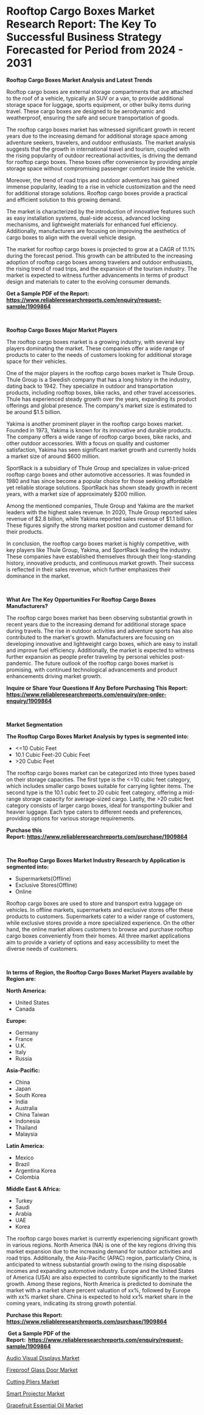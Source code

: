 <p><h1>Rooftop Cargo Boxes Market Research Report: The Key To Successful Business Strategy Forecasted for Period from 2024 - 2031</h1></p><p><strong>Rooftop Cargo Boxes Market Analysis and Latest Trends</strong></p>
<p><p>Rooftop cargo boxes are external storage compartments that are attached to the roof of a vehicle, typically an SUV or a van, to provide additional storage space for luggage, sports equipment, or other bulky items during travel. These cargo boxes are designed to be aerodynamic and weatherproof, ensuring the safe and secure transportation of goods.</p><p>The rooftop cargo boxes market has witnessed significant growth in recent years due to the increasing demand for additional storage space among adventure seekers, travelers, and outdoor enthusiasts. The market analysis suggests that the growth in international travel and tourism, coupled with the rising popularity of outdoor recreational activities, is driving the demand for rooftop cargo boxes. These boxes offer convenience by providing ample storage space without compromising passenger comfort inside the vehicle.</p><p>Moreover, the trend of road trips and outdoor adventures has gained immense popularity, leading to a rise in vehicle customization and the need for additional storage solutions. Rooftop cargo boxes provide a practical and efficient solution to this growing demand.</p><p>The market is characterized by the introduction of innovative features such as easy installation systems, dual-side access, advanced locking mechanisms, and lightweight materials for enhanced fuel efficiency. Additionally, manufacturers are focusing on improving the aesthetics of cargo boxes to align with the overall vehicle design.</p><p>The market for rooftop cargo boxes is projected to grow at a CAGR of 11.1% during the forecast period. This growth can be attributed to the increasing adoption of rooftop cargo boxes among travelers and outdoor enthusiasts, the rising trend of road trips, and the expansion of the tourism industry. The market is expected to witness further advancements in terms of product design and materials to cater to the evolving consumer demands.</p></p>
<p><strong>Get a Sample PDF of the Report:&nbsp; <a href="https://www.reliableresearchreports.com/enquiry/request-sample/1909864">https://www.reliableresearchreports.com/enquiry/request-sample/1909864</a></strong></p>
<p>&nbsp;</p>
<p><strong>Rooftop Cargo Boxes Major Market Players</strong></p>
<p><p>The rooftop cargo boxes market is a growing industry, with several key players dominating the market. These companies offer a wide range of products to cater to the needs of customers looking for additional storage space for their vehicles.</p><p>One of the major players in the rooftop cargo boxes market is Thule Group. Thule Group is a Swedish company that has a long history in the industry, dating back to 1942. They specialize in outdoor and transportation products, including rooftop boxes, bike racks, and other travel accessories. Thule has experienced steady growth over the years, expanding its product offerings and global presence. The company's market size is estimated to be around $1.5 billion.</p><p>Yakima is another prominent player in the rooftop cargo boxes market. Founded in 1973, Yakima is known for its innovative and durable products. The company offers a wide range of rooftop cargo boxes, bike racks, and other outdoor accessories. With a focus on quality and customer satisfaction, Yakima has seen significant market growth and currently holds a market size of around $600 million.</p><p>SportRack is a subsidiary of Thule Group and specializes in value-priced rooftop cargo boxes and other automotive accessories. It was founded in 1980 and has since become a popular choice for those seeking affordable yet reliable storage solutions. SportRack has shown steady growth in recent years, with a market size of approximately $200 million.</p><p>Among the mentioned companies, Thule Group and Yakima are the market leaders with the highest sales revenue. In 2020, Thule Group reported sales revenue of $2.8 billion, while Yakima reported sales revenue of $1.1 billion. These figures signify the strong market position and customer demand for their products.</p><p>In conclusion, the rooftop cargo boxes market is highly competitive, with key players like Thule Group, Yakima, and SportRack leading the industry. These companies have established themselves through their long-standing history, innovative products, and continuous market growth. Their success is reflected in their sales revenue, which further emphasizes their dominance in the market.</p></p>
<p>&nbsp;</p>
<p><strong>What Are The Key Opportunities For Rooftop Cargo Boxes Manufacturers?</strong></p>
<p><p>The rooftop cargo boxes market has been observing substantial growth in recent years due to the increasing demand for additional storage space during travels. The rise in outdoor activities and adventure sports has also contributed to the market's growth. Manufacturers are focusing on developing innovative and lightweight cargo boxes, which are easy to install and improve fuel efficiency. Additionally, the market is expected to witness further expansion as people prefer traveling by personal vehicles post-pandemic. The future outlook of the rooftop cargo boxes market is promising, with continued technological advancements and product enhancements driving market growth.</p></p>
<p><strong>Inquire or Share Your Questions If Any Before Purchasing This Report: <a href="https://www.reliableresearchreports.com/enquiry/pre-order-enquiry/1909864">https://www.reliableresearchreports.com/enquiry/pre-order-enquiry/1909864</a></strong></p>
<p>&nbsp;</p>
<p><strong>Market Segmentation</strong></p>
<p><strong>The Rooftop Cargo Boxes Market Analysis by types is segmented into:</strong></p>
<p><ul><li><=10 Cubic Feet</li><li>10.1 Cubic Feet-20 Cubic Feet</li><li>>20 Cubic Feet</li></ul></p>
<p><p>The rooftop cargo boxes market can be categorized into three types based on their storage capacities. The first type is the <=10 cubic feet category, which includes smaller cargo boxes suitable for carrying lighter items. The second type is the 10.1 cubic feet to 20 cubic feet category, offering a mid-range storage capacity for average-sized cargo. Lastly, the >20 cubic feet category consists of larger cargo boxes, ideal for transporting bulkier and heavier luggage. Each type caters to different needs and preferences, providing options for various storage requirements.</p></p>
<p><strong>Purchase this Report:&nbsp;<a href="https://www.reliableresearchreports.com/purchase/1909864">https://www.reliableresearchreports.com/purchase/1909864</a></strong></p>
<p>&nbsp;</p>
<p><strong>The Rooftop Cargo Boxes Market Industry Research by Application is segmented into:</strong></p>
<p><ul><li>Supermarkets(Offline)</li><li>Exclusive Stores(Offline)</li><li>Online</li></ul></p>
<p><p>Rooftop cargo boxes are used to store and transport extra luggage on vehicles. In offline markets, supermarkets and exclusive stores offer these products to customers. Supermarkets cater to a wider range of customers, while exclusive stores provide a more specialized experience. On the other hand, the online market allows customers to browse and purchase rooftop cargo boxes conveniently from their homes. All three market applications aim to provide a variety of options and easy accessibility to meet the diverse needs of customers.</p></p>
<p>&nbsp;</p>
<p><strong>In terms of Region, the Rooftop Cargo Boxes Market Players available by Region are:</strong></p>
<p>
    <p> <strong> North America: </strong>
        <ul>
            <li>United States</li>
            <li>Canada</li>
        </ul>
        </p> 
    <p> <strong> Europe: </strong>
        <ul>
            <li>Germany</li>
            <li>France</li>
            <li>U.K.</li>
            <li>Italy</li>
            <li>Russia</li>
        </ul>
        </p> 
    <p> <strong> Asia-Pacific: </strong>
        <ul>
            <li>China</li>
            <li>Japan</li>
            <li>South Korea</li>
            <li>India</li>
            <li>Australia</li>
            <li>China Taiwan</li>
            <li>Indonesia</li>
            <li>Thailand</li>
            <li>Malaysia</li>
        </ul>
        </p> 
    <p> <strong> Latin America: </strong>
        <ul>
            <li>Mexico</li>
            <li>Brazil</li>
            <li>Argentina Korea</li>
            <li>Colombia</li>
        </ul>
        </p> 
    <p> <strong> Middle East & Africa: </strong>
        <ul>
            <li>Turkey</li>
            <li>Saudi</li>
            <li>Arabia</li>
            <li>UAE</li>
            <li>Korea</li>
        </ul>
    </p>
    </p>
<p><p>The rooftop cargo boxes market is currently experiencing significant growth in various regions. North America (NA) is one of the key regions driving this market expansion due to the increasing demand for outdoor activities and road trips. Additionally, the Asia-Pacific (APAC) region, particularly China, is anticipated to witness substantial growth owing to the rising disposable incomes and expanding automotive industry. Europe and the United States of America (USA) are also expected to contribute significantly to the market growth. Among these regions, North America is predicted to dominate the market with a market share percent valuation of xx%, followed by Europe with xx% market share. China is expected to hold xx% market share in the coming years, indicating its strong growth potential.</p></p>
<p><strong>Purchase this Report: <a href="https://www.reliableresearchreports.com/purchase/1909864">https://www.reliableresearchreports.com/purchase/1909864</a></strong></p>
<p>&nbsp;<strong>Get a Sample PDF of the Report:&nbsp;&nbsp;<a href="https://www.reliableresearchreports.com/enquiry/request-sample/1909864">https://www.reliableresearchreports.com/enquiry/request-sample/1909864</a></strong></p>
<p><strong></strong></p>
<p><p><a href="https://github.com/rahu1505/Market-Research-Report-List-2/blob/main/audio-visual-displays-market.md">Audio Visual Displays Market</a></p><p><a href="https://github.com/aasishrp01/Market-Research-Report-List-2/blob/main/fireproof-glass-door-market.md">Fireproof Glass Door Market</a></p><p><a href="https://github.com/aashishrp/Market-Research-Report-List-1/blob/main/cutting-pliers-market.md">Cutting Pliers Market</a></p><p><a href="https://github.com/rahu1506/Market-Research-Report-List-2/blob/main/smart-projector-market.md">Smart Projector Market</a></p><p><a href="https://github.com/aashishrp02/Market-Research-Report-List-1/blob/main/grapefruit-essential-oil-market.md">Grapefruit Essential Oil Market</a></p></p>